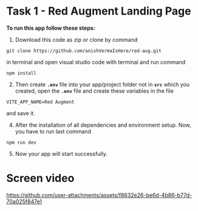 # Task 1 - Red Augment Landing Page


**To run this app follow these steps:**

1. Download this code as zip or clone by command 

```
git clone https://github.com/anishVermaIsHere/red-aug.git
```
in terminal and open visual studio code with terminal and run command 

```
npm install
```

2. Then create **`.env`** file into your app/project folder not in **`src`** which you created, open the **`.env`** file and create these variables in the file 

```
VITE_APP_NAME=Red Augment

```
and save it.

4. After the installation of all dependencies and environment setup. Now, you have to run last command 

```
npm run dev
```

5. Now your app will start successfully.

# Screen video
https://github.com/user-attachments/assets/f8632e26-be6d-4b86-b77d-70a025f847e1


